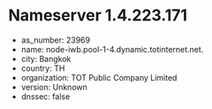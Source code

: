 # Nameserver 1.4.223.171

* as_number: 23969
* name: node-iwb.pool-1-4.dynamic.totinternet.net.
* city: Bangkok
* country: TH
* organization: TOT Public Company Limited
* version: Unknown
* dnssec: false

